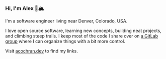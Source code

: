### Hi, I'm Alex 🏴󠁵󠁳󠁣󠁯󠁿🏔️

I'm a software engineer living near Denver, Colorado, USA.

I love open source software, learning new concepts, building neat projects, and climbing steep trails. I keep most of the code I share over on
[a GitLab group](https://gitlab.com/alexlab-cloud) where I can organize things with a bit more control.

Visit [acochran.dev](https://acochran.dev) to find my links.
